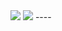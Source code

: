 <img src="https://firebasestorage.googleapis.com/v0/b/swifttodolist-95f3b.appspot.com/o/images%2FgitMain.png?alt=media&token=8eee2e2c-d9eb-4173-ba58-4b07fb0b150a">

<img src="https://hits.seeyoufarm.com/api/count/incr/badge.svg?url=https%3A%2F%2Fgithub.com%title_bg=%236C0404&icon=firebase.svg&icon_color=%23FFFA0C&title=STACKS&edge_flat=false">
----
